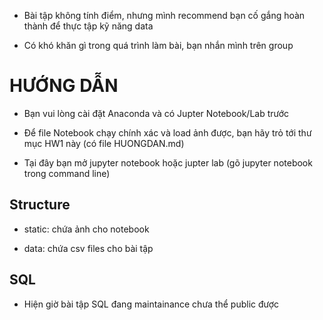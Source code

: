- Bài tập không tính điểm, nhưng mình recommend bạn cố gắng hoàn thành để thực tập kỹ năng data

- Có khó khăn gì trong quá trình làm bài, bạn nhắn mình trên group


# HƯỚNG DẪN

- Bạn vui lòng cài đặt Anaconda và có Jupter Notebook/Lab trước

- Để file Notebook chạy chính xác và load ảnh được, bạn hãy trỏ tới thư mục HW1 này (có file HUONGDAN.md)

- Tại đây bạn mở jupyter notebook hoặc jupter lab (gõ jupyter notebook trong command line)

## Structure

- static: chứa ảnh cho notebook

- data: chứa csv files cho bài tập

## SQL

- Hiện giờ bài tập SQL đang maintainance chưa thể public được